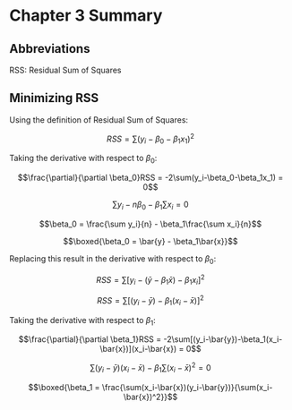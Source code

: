 # Chapter 3 Summary

## Abbreviations

RSS: Residual Sum of Squares

## Minimizing RSS

Using the definition of Residual Sum of Squares:

$$RSS = \sum(y_i-\beta_0-\beta_1x_1)^2$$

Taking the derivative with respect to $\beta_0$:

$$\frac{\partial}{\partial \beta_0}RSS = -2\sum(y_i-\beta_0-\beta_1x_1) = 0$$

$$\sum y_i - n\beta_0 - \beta_1\sum x_i = 0$$

$$\beta_0 = \frac{\sum y_i}{n} - \beta_1\frac{\sum x_i}{n}$$

$$\boxed{\beta_0 = \bar{y} - \beta_1\bar{x}}$$

Replacing this result in the derivative with respect to $\beta_0$:

$$RSS = \sum[y_i-(\bar{y}-\beta_1\bar{x})-\beta_1x_i]^2$$

$$RSS = \sum[(y_i-\bar{y})-\beta_1(x_i-\bar{x})]^2$$

Taking the derivative with respect to $\beta_1$:

$$\frac{\partial}{\partial \beta_1}RSS = -2\sum[(y_i-\bar{y})-\beta_1(x_i-\bar{x})](x_i-\bar{x}) = 0$$

$$\sum(y_i-\bar{y})(x_i-\bar{x}) - \beta_1\sum(x_i-\bar{x})^2 = 0$$

$$\boxed{\beta_1 = \frac{\sum(x_i-\bar{x})(y_i-\bar{y})}{\sum(x_i-\bar{x})^2}}$$